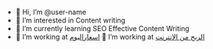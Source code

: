 - 👋 Hi, I’m @user-name
- 👀 I’m interested in Content writing
- 🌱 I’m currently learning SEO Effective Content Writing
- 💞️ I’m working at <a href="https://www.pricestday.com/" title="اسعار اليوم">اسعاراليوم</a>
💞️ I’m working at <a href="https://profitinternet.pricestday.com/2024/01/profit-from-the-Internet.html/" title="الربح من الانترنت ">الربح من الانترنت</a>
